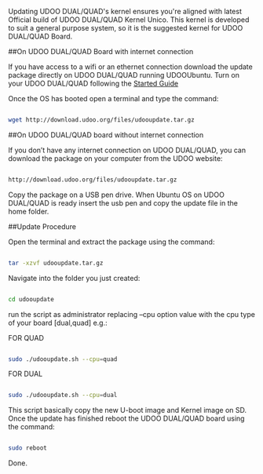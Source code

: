 Updating UDOO DUAL/QUAD's kernel ensures you're aligned with latest Official build of UDOO DUAL/QUAD Kernel Unico. This kernel is developed to suit a general purpose system, so it is the suggested kernel for UDOO DUAL/QUAD Board.

##On UDOO DUAL/QUAD Board with internet connection

If you have access to a wifi or an ethernet connection download the update package directly on UDOO DUAL/QUAD running UDOOUbuntu. Turn on your UDOO DUAL/QUAD following the [Started Guide](/docs/Getting_Started/Very_First_Start)

Once the OS has booted open a terminal and type the command:

```bash

wget http://download.udoo.org/files/udooupdate.tar.gz

```

##On UDOO DUAL/QUAD board without internet connection

If you don’t have any internet connection on UDOO DUAL/QUAD, you can download the package on your computer from the UDOO website:

```bash

http://download.udoo.org/files/udooupdate.tar.gz

```

Copy the package on a USB pen drive. When Ubuntu OS on UDOO DUAL/QUAD is ready insert the usb pen and copy the update file in the home folder.

##Update Procedure

Open the terminal and extract the package using the command:

```bash

tar -xzvf udooupdate.tar.gz

```

Navigate into the folder you just created:

```bash

cd udooupdate

```

run the script as administrator replacing –cpu option value with the cpu type of your board [dual,quad] e.g.:

FOR QUAD

```bash

sudo ./udooupdate.sh --cpu=quad

```

FOR DUAL

```bash

sudo ./udooupdate.sh --cpu=dual

```

This script basically copy the new U-boot image and Kernel image on SD. Once the update has finished reboot the UDOO DUAL/QUAD board using the command:

```bash

sudo reboot

```

Done.












